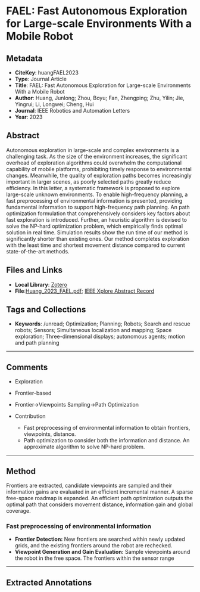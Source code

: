 # FAEL: Fast Autonomous Exploration for Large-scale Environments With a Mobile Robot

## Metadata
- **CiteKey**: huangFAEL2023
- **Type**: Journal Article
- **Title**: FAEL: Fast Autonomous Exploration for Large-scale Environments With a Mobile Robot
- **Author**: Huang, Junlong; Zhou, Boyu; Fan, Zhengping; Zhu, Yilin; Jie, Yingrui; Li, Longwei; Cheng, Hui 
- **Journal**: IEEE Robotics and Automation Letters
- **Year**: 2023 


## Abstract
Autonomous exploration in large-scale and complex environments is a challenging task. As the size of the environment increases, the significant overhead of exploration algorithms could overwhelm the computational capability of mobile platforms, prohibiting timely response to environmental changes. Meanwhile, the quality of exploration paths becomes increasingly important in larger scenes, as poorly selected paths greatly reduce efficiency. In this letter, a systematic framework is proposed to explore large-scale unknown environments. To enable high-frequency planning, a fast preprocessing of environmental information is presented, providing fundamental information to support high-frequency path planning. An path optimization formulation that comprehensively considers key factors about fast exploration is introduced. Further, an heuristic algorithm is devised to solve the NP-hard optimization problem, which empirically finds optimal solution in real time. Simulation results show the run time of our method is significantly shorter than existing ones. Our method completes exploration with the least time and shortest movement distance compared to current state-of-the-art methods.
## Files and Links
- **Local Library**: [Zotero](zotero://select/library/items/PLEDECGG)
- **File**:[Huang_2023_FAEL.pdf](zotero://open-pdf/library/items/IYUAUB3T); [IEEE Xplore Abstract Record](zotero://open-pdf/library/items/Z2SXXQSV)

## Tags and Collections
- **Keywords**: /unread; Optimization; Planning; Robots; Search and rescue robots; Sensors; Simultaneous localization and mapping; Space exploration; Three-dimensional displays; autonomous agents; motion and path planning


---

## Comments
*   Exploration
*   Frontier-based
*   Frontier->Viewpoints Sampling->Path Optimization
*   Contribution
    
    *   Fast preprocessing of environmental information to obtain frontiers, viewpoints, distance.
    *   Path optimization to consider both the information and distance. An approximate algorithm to solve NP-hard problem.


---

## Method
Frontiers are extracted, candidate viewpoints are sampled and their information gains are evaluated in an efficient incremental manner. A sparse free-space roadmap is expanded. An efficient path optimization outputs the optimal path that considers movement distance, information gain and global coverage.
### Fast preprocessing of environmental information
+ **Frontier Detection:** New frontiers are searched within newly updated grids, and the existing frontiers around the robot are rechecked.
+ **Viewpoint Generation and Gain Evaluation:** Sample viewpoints around the robot in the free space. The frontiers within the sensor range

---

## Extracted Annotations
